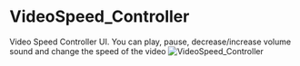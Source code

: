 # VideoSpeed_Controller
Video Speed Controller UI.
You can play, pause, decrease/increase volume sound and change the speed of the video
![VideoSpeed_Controller](https://user-images.githubusercontent.com/78149480/137217732-1b667190-800c-4de6-8899-e79ff02389a4.png)
